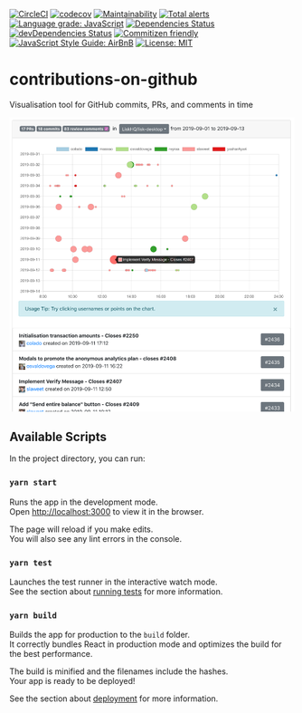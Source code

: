 [![CircleCI](https://circleci.com/gh/slaweet/contributions-on-github.svg?style=shield)](https://circleci.com/gh/slaweet/contributions-on-github)
[![codecov](https://codecov.io/gh/slaweet/contributions-on-github/branch/master/graph/badge.svg)](https://codecov.io/gh/slaweet/contributions-on-github)
[![Maintainability](https://api.codeclimate.com/v1/badges/b8558fe125761efc8eae/maintainability)](https://codeclimate.com/github/slaweet/contributions-on-github/maintainability)
[![Total alerts](https://img.shields.io/lgtm/alerts/g/slaweet/contributions-on-github.svg?logo=lgtm&logoWidth=18)](https://lgtm.com/projects/g/slaweet/contributions-on-github/alerts/)
[![Language grade: JavaScript](https://img.shields.io/lgtm/grade/javascript/g/slaweet/contributions-on-github.svg?logo=lgtm&logoWidth=18)](https://lgtm.com/projects/g/slaweet/contributions-on-github/context:javascript)
[![Dependencies Status](https://david-dm.org/slaweet/contributions-on-github/status.svg)](https://david-dm.org/slaweet/contributions-on-github)
[![devDependencies Status](https://david-dm.org/slaweet/contributions-on-github/dev-status.svg)](https://david-dm.org/slaweet/contributions-on-github?type=dev)
[![Commitizen friendly](https://img.shields.io/badge/commitizen-friendly-brightgreen.svg)](http://commitizen.github.io/cz-cli/)
[![JavaScript Style Guide: AirBnB](https://img.shields.io/badge/code%20style-airbnb-brightgreen.svg)](https://github.com/airbnb/javascript "AirBnB Style guide")
[![License: MIT](https://img.shields.io/badge/License-MIT-yellow.svg)](https://opensource.org/licenses/MIT)

# contributions-on-github

Visualisation tool for GitHub commits, PRs, and comments in time

![Sample screenshot](screenshot.png)

## Available Scripts

In the project directory, you can run:

### `yarn start`

Runs the app in the development mode.<br />
Open [http://localhost:3000](http://localhost:3000) to view it in the browser.

The page will reload if you make edits.<br />
You will also see any lint errors in the console.

### `yarn test`

Launches the test runner in the interactive watch mode.<br />
See the section about [running tests](https://facebook.github.io/create-react-app/docs/running-tests) for more information.

### `yarn build`

Builds the app for production to the `build` folder.<br />
It correctly bundles React in production mode and optimizes the build for the best performance.

The build is minified and the filenames include the hashes.<br />
Your app is ready to be deployed!

See the section about [deployment](https://facebook.github.io/create-react-app/docs/deployment) for more information.
